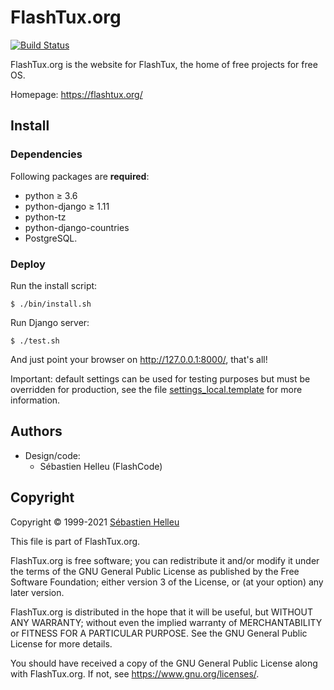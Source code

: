 # FlashTux.org

[![Build Status](https://github.com/flashtux/flashtux.org/workflows/CI/badge.svg)](https://github.com/flashtux/flashtux.org/actions?query=workflow%3A%22CI%22)

FlashTux.org is the website for FlashTux, the home of free projects for free OS.

Homepage: https://flashtux.org/

## Install

### Dependencies

Following packages are **required**:

- python ≥ 3.6
- python-django ≥ 1.11
- python-tz
- python-django-countries
- PostgreSQL.

### Deploy

Run the install script:

```
$ ./bin/install.sh
```

Run Django server:

```
$ ./test.sh
```

And just point your browser on http://127.0.0.1:8000/, that's all!

Important: default settings can be used for testing purposes but must be overridden
for production, see the file [settings_local.template](flashtux/settings_local.template) for more information.

## Authors

- Design/code:
  - Sébastien Helleu (FlashCode)

## Copyright

Copyright © 1999-2021 [Sébastien Helleu](https://github.com/flashcode)

This file is part of FlashTux.org.

FlashTux.org is free software; you can redistribute it and/or modify
it under the terms of the GNU General Public License as published by
the Free Software Foundation; either version 3 of the License, or
(at your option) any later version.

FlashTux.org is distributed in the hope that it will be useful,
but WITHOUT ANY WARRANTY; without even the implied warranty of
MERCHANTABILITY or FITNESS FOR A PARTICULAR PURPOSE.  See the
GNU General Public License for more details.

You should have received a copy of the GNU General Public License
along with FlashTux.org.  If not, see <https://www.gnu.org/licenses/>.
